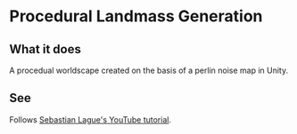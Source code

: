 # Procedural Landmass Generation
## What it does
A procedual worldscape created on the basis of a perlin noise map in Unity.
## See
Follows [Sebastian Lague's YouTube tutorial](https://www.youtube.com/watch?v=wbpMiKiSKm8&list=PLFt_AvWsXl0eBW2EiBtl_sxmDtSgZBxB3).
